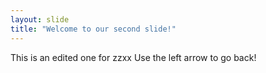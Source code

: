 ```yaml
---
layout: slide
title: "Welcome to our second slide!"
---
```

This is an edited one for zzxx
Use the left arrow to go back!
